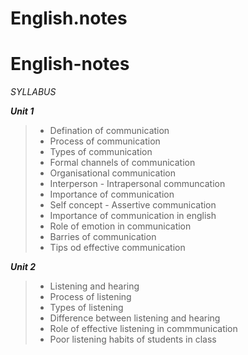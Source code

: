 # English.notes
# English-notes

*SYLLABUS*

***Unit 1***

>- Defination of communication
>- Process of communication
>- Types of communication
>- Formal channels of communication
>- Organisational communication
>- Interperson - Intrapersonal communcation
>- Importance of communication
>- Self concept - Assertive communication
>- Importance of communication in english
>- Role of emotion in communication
>- Barries of communication
>- Tips od effective communication


***Unit 2***

>- Listening and hearing
>- Process of listening
>- Types of listening
>- Difference between listening and hearing
>- Role of effective listening in commmunication
>- Poor listening habits of students in class

